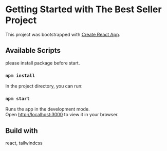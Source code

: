 # Getting Started with The Best Seller Project

This project was bootstrapped with [Create React App](https://github.com/facebook/create-react-app).

## Available Scripts

please install package before start.

### `npm install`

In the project directory, you can run:

### `npm start`

Runs the app in the development mode.\
Open [http://localhost:3000](http://localhost:3000) to view it in your browser.

## Build with

react, tailwindcss

